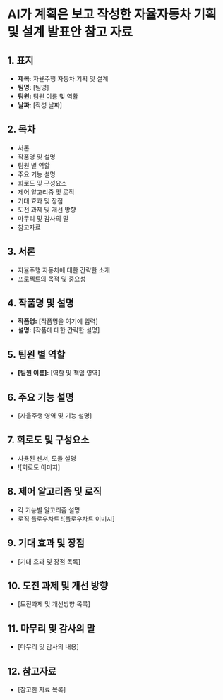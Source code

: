 # AI가 계획은 보고 작성한 자율자동차 기획 및 설계 발표안 참고 자료

## 1. 표지

- **제목:** 자율주행 자동차 기획 및 설계
- **팀명:** [팀명]
- **팀원:** 팀원 이름 및 역활
- **날짜:** [작성 날짜]

## 2. 목차

- 서론
- 작품명 및 설명
- 팀원 별 역할
- 주요 기능 설명
- 회로도 및 구성요소
- 제어 알고리즘 및 로직
- 기대 효과 및 장점
- 도전 과제 및 개선 방향
- 마무리 및 감사의 말
- 참고자료

## 3. 서론

- 자율주행 자동차에 대한 간략한 소개
- 프로젝트의 목적 및 중요성

## 4. 작품명 및 설명

- **작품명:** [작품명을 여기에 입력]
- **설명:** [작품에 대한 간략한 설명]

## 5. 팀원 별 역할

- **[팀원 이름]:** [역할 및 책임 영역]

## 6. 주요 기능 설명

- [자율주행 영역 및 기능 설명]

## 7. 회로도 및 구성요소

- 사용된 센서, 모듈 설명
- ![회로도 이미지]

## 8. 제어 알고리즘 및 로직

- 각 기능별 알고리즘 설명
- 로직 플로우차트 ![플로우차트 이미지]

## 9. 기대 효과 및 장점

- [기대 효과 및 장점 목록]

## 10. 도전 과제 및 개선 방향

- [도전과제 및 개선방향 목록]

## 11. 마무리 및 감사의 말

- [마무리 및 감사의 내용]

## 12. 참고자료

- [참고한 자료 목록]
